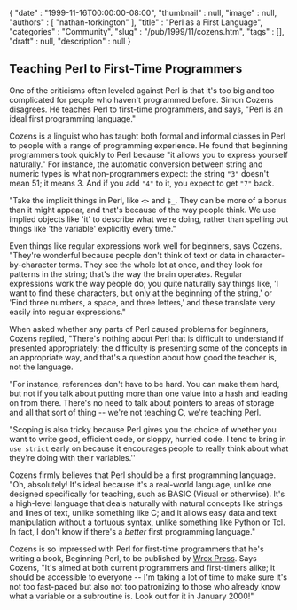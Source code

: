 {
   "date" : "1999-11-16T00:00:00-08:00",
   "thumbnail" : null,
   "image" : null,
   "authors" : [
      "nathan-torkington"
   ],
   "title" : "Perl as a First Language",
   "categories" : "Community",
   "slug" : "/pub/1999/11/cozens.htm",
   "tags" : [],
   "draft" : null,
   "description" : null
}



Teaching Perl to First-Time Programmers
---------------------------------------

One of the criticisms often leveled against Perl is that it's too big and too complicated for people who haven't programmed before. Simon Cozens disagrees. He teaches Perl to first-time programmers, and says, "Perl is an ideal first programming language."

Cozens is a linguist who has taught both formal and informal classes in Perl to people with a range of programming experience. He found that beginning programmers took quickly to Perl because "it allows you to express yourself naturally." For instance, the automatic conversion between string and numeric types is what non-programmers expect: the string `"3"` doesn't mean 51; it means 3. And if you add `"4"` to it, you expect to get `"7"` back.

"Take the implicit things in Perl, like `<>` and `$_`. They can be more of a bonus than it might appear, and that's because of the way people think. We use implied objects like 'it' to describe what we're doing, rather than spelling out things like 'the variable' explicitly every time."

Even things like regular expressions work well for beginners, says Cozens. "They're wonderful because people don't think of text or data in character-by-character terms. They see the whole lot at once, and they look for patterns in the string; that's the way the brain operates. Regular expressions work the way people do; you quite naturally say things like, 'I want to find these characters, but only at the beginning of the string,' or 'Find three numbers, a space, and three letters,' and these translate very easily into regular expressions."

When asked whether any parts of Perl caused problems for beginners, Cozens replied, "There's nothing about Perl that is difficult to understand if presented appropriately; the difficulty is presenting some of the concepts in an appropriate way, and that's a question about how good the teacher is, not the language.

"For instance, references don't have to be hard. You can make them hard, but not if you talk about putting more than one value into a hash and leading on from there. There's no need to talk about pointers to areas of storage and all that sort of thing -- we're not teaching C, we're teaching Perl.

"Scoping is also tricky because Perl gives you the choice of whether you want to write good, efficient code, or sloppy, hurried code. I tend to bring in `use strict` early on because it encourages people to really think about what they're doing with their variables.''

Cozens firmly believes that Perl should be a first programming language. "Oh, absolutely! It's ideal because it's a real-world language, unlike one designed specifically for teaching, such as BASIC (Visual or otherwise). It's a high-level language that deals naturally with natural concepts like strings and lines of text, unlike something like C; and it allows easy data and text manipulation without a tortuous syntax, unlike something like Python or Tcl. In fact, I don't know if there's a *better* first programming language."

Cozens is so impressed with Perl for first-time programmers that he's writing a book, Beginning Perl, to be published by [Wrox Press](http://www.wrox.com). Says Cozens, "It's aimed at both current programmers and first-timers alike; it should be accessible to everyone -- I'm taking a lot of time to make sure it's not too fast-paced but also not too patronizing to those who already know what a variable or a subroutine is. Look out for it in January 2000!"
